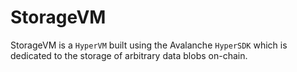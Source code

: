 # StorageVM

StorageVM is a `HyperVM` built using the Avalanche `HyperSDK` which is dedicated to the storage of arbitrary data blobs on-chain.
